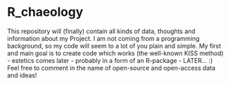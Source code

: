 # R_chaeology

This repository will (finally) contain all kinds of data, thoughts and information about my Project. I am not coming from a programming background, so my code will seem to a lot of you plain and simple. My first and main goal is to create code which works (the well-known KISS method) -  estetics comes later - probably in a form of an R-package - LATER... :) Feel free to comment in the name of open-source and open-access data and ideas!
